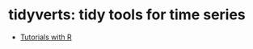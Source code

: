 # tidyverts: tidy tools for time series
- [Tutorials with R](https://www.taemobang.com/posts/2022-03-11-tidyverse-principle/)

